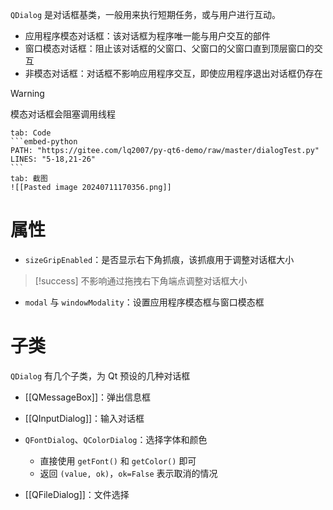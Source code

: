 `QDialog` 是对话框基类，一般用来执行短期任务，或与用户进行互动。
* 应用程序模态对话框：该对话框为程序唯一能与用户交互的部件
* 窗口模态对话框：阻止该对话框的父窗口、父窗口的父窗口直到顶层窗口的交互
* 非模态对话框：对话框不影响应用程序交互，即使应用程序退出对话框仍存在

> [!warning]
> 模态对话框会阻塞调用线程

````tabs
tab: Code
```embed-python
PATH: "https://gitee.com/lq2007/py-qt6-demo/raw/master/dialogTest.py"
LINES: "5-18,21-26"
```
tab: 截图
![[Pasted image 20240711170356.png]]
````
# 属性

* `sizeGripEnabled`：是否显示右下角抓痕，该抓痕用于调整对话框大小

> [!success]
> 不影响通过拖拽右下角端点调整对话框大小

* `modal` 与 `windowModality`：设置应用程序模态框与窗口模态框

# 子类

`QDialog` 有几个子类，为 Qt 预设的几种对话框

* [[QMessageBox]]：弹出信息框
* [[QInputDialog]]：输入对话框
* `QFontDialog`、`QColorDialog`：选择字体和颜色

  * 直接使用 `getFont()` 和 `getColor()` 即可
  * 返回 `(value, ok)`，`ok=False` 表示取消的情况
* [[QFileDialog]]：文件选择
